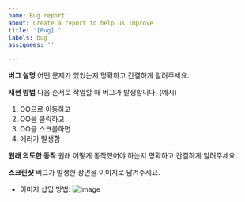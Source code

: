 ```yaml
---
name: Bug report
about: Create a report to help us improve
title: "[Bug] "
labels: bug
assignees: ''

---
```


**버그 설명**
어떤 문제가 있었는지 명확하고 간결하게 알려주세요.

**재현 방법**
다음 순서로 작업할 때 버그가 발생합니다. (예시)
1. OO으로 이동하고
2. OO을 클릭하고
3. OO을 스크롤하면
4. 에러가 발생함

**원래 의도한 동작**
원래 어떻게 동작했어야 하는지 명확하고 간결하게 알려주세요.

**스크린샷**
버그가 발생한 장면을 이미지로 남겨주세요. 
* 이미지 삽입 방법: ![Image](src)
